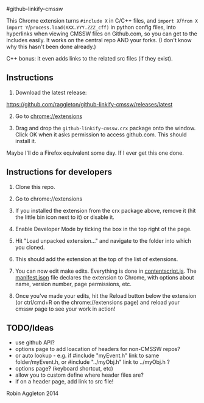 #github-linkify-cmssw

This Chrome extension turns `#include X` in C/C++ files, and `import X`/`from X import Y`/`process.load(XXX.YYY.ZZZ_cff)` in python config files, into hyperlinks when viewing CMSSW files on Github.com, so you can get to the includes easily. It works on the central repo AND your forks. (I don't know why this hasn't been done already.)

C++ bonus: it even adds links to the related src files (if they exist).

## Instructions

1) Download the latest release:

https://github.com/raggleton/github-linkify-cmssw/releases/latest

2) Go to [chrome://extensions](chrome://extensions)

3) Drag and drop the `github-linkify-cmssw.crx` package onto the window. Click OK when it asks permission to access github.com. This should install it.

Maybe I'll do a Firefox equivalent some day. If I ever get this one done.

## Instructions for developers

1) Clone this repo.

2) Go to chrome://extensions

3) If you installed the extension from the crx package above, remove it (hit the little bin icon next to it) or disable it.

4) Enable Developer Mode by ticking the box in the top right of the page.

5) Hit "Load unpacked extension..." and navigate to the folder into which you cloned.

6) This should add the extension at the top of the list of extensions.

7) You can now edit make edits. Everything is done in [contentscript.js](contentscript.js). The [manifest.json](manifest.json) file declares the extension to Chrome, with options about name, version number, page permissions, etc.

8) Once you've made your edits, hit the Reload button below the extension (or ctrl/cmd+R on the chrome://extensions page) and reload your cmssw page to see your work in action!

## TODO/Ideas

- use github API?
- options page to add loacation of headers for non-CMSSW repos?
- or auto lookup - e.g. if #include "myEvent.h" link to same folder/myEvent.h, or #include "../myObj.h" link to ../myObj.h ?
- options page? (keyboard shortcut, etc)
- allow you to custom define where header files are?
- if on a header page, add link to src file!

Robin Aggleton 2014
